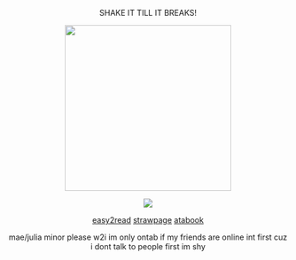
  <p align="center">
    SHAKE IT TILL IT BREAKS!
</p>
 <p align="center">
<img src="https://file.garden/Zy4Qac38k0TT_wEe/Fatutu%2C%20Lorelei%20__%20Reverse_%201999%20__%20r1999.jpeg" data-canonical-src="(https://pbs.twimg.com/media/GYszLABX0AAIY8N?format=jpg&name=4096x4096)" width =300  />
</p>
<p align="center">
  <img src="https://komarev.com/ghpvc/?username=hamatours&label=vistors&color=60eb9a">
  </p
   < div align=center>
  

  
</div>

<div align=center>
  
  
  [easy2read](https://rentry.co/fishmael) 
  [strawpage](https://rikkakizuki.straw.page/)
  [atabook](https://kurode.atabook.org/) 
  
  
</div>

<p align="center">
  mae/julia minor please w2i im only ontab if my friends are online int first cuz i dont talk to people first im shy
   </p

